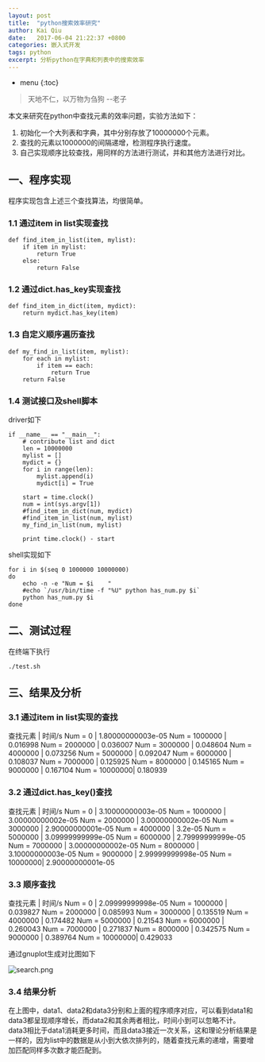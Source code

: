 ```yaml
---
layout: post
title:  "python搜索效率研究"
author: Kai Qiu
date:   2017-06-04 21:22:37 +0800
categories: 嵌入式开发
tags: python
excerpt: 分析python在字典和列表中的搜索效率
---
```


* menu
{:toc}

> 天地不仁，以万物为刍狗 --老子

本文来研究在python中查找元素的效率问题，实验方法如下：

1. 初始化一个大列表和字典，其中分别存放了10000000个元素。
2. 查找的元素以1000000的间隔递增，检测程序执行速度。
3. 自己实现顺序比较查找，用同样的方法进行测试，并和其他方法进行对比。

## 一、程序实现

程序实现包含上述三个查找算法，均很简单。

### 1.1 通过item in list实现查找

```
def find_item_in_list(item, mylist):
    if item in mylist:
        return True
    else:
        return False
```

### 1.2 通过dict.has_key实现查找

```
def find_item_in_dict(item, mydict):
    return mydict.has_key(item)
```

### 1.3 自定义顺序遍历查找

```
def my_find_in_list(item, mylist):
    for each in mylist:
        if item == each:
            return True
    return False
```

### 1.4 测试接口及shell脚本

driver如下

```
if __name__ == "__main__":
    # contribute list and dict
    len = 10000000
    mylist = []
    mydict = {}
    for i in range(len):
        mylist.append(i)
        mydict[i] = True

    start = time.clock()
    num = int(sys.argv[1])
    #find_item_in_dict(num, mydict)
    #find_item_in_list(num, mylist)
    my_find_in_list(num, mylist)

    print time.clock() - start
```

shell实现如下

```
for i in $(seq 0 1000000 10000000)
do
	echo -n -e "Num = $i    "
	#echo `/usr/bin/time -f "%U" python has_num.py $i`
	python has_num.py $i
done
```

## 二、测试过程

在终端下执行

```
./test.sh
```

## 三、结果及分析

### 3.1 通过item in list实现的查找

查找元素 | 时间/s
Num = 0    | 1.80000000003e-05
Num = 1000000 |    0.016998
Num = 2000000 |    0.036007
Num = 3000000 |    0.048604
Num = 4000000 |    0.073256
Num = 5000000 |    0.092047
Num = 6000000 |    0.108037
Num = 7000000 |    0.125925
Num = 8000000 |    0.145165
Num = 9000000 |    0.167104
Num = 10000000|    0.180939

### 3.2 通过dict.has_key()查找

查找元素 | 时间/s
Num = 0 |    3.10000000003e-05
Num = 1000000 |    3.00000000002e-05
Num = 2000000 |    3.00000000002e-05
Num = 3000000 |    2.90000000001e-05
Num = 4000000 |    3.2e-05
Num = 5000000 |    3.09999999999e-05
Num = 6000000 |    2.79999999999e-05
Num = 7000000 |    3.00000000002e-05
Num = 8000000 |    3.10000000003e-05
Num = 9000000 |    2.99999999998e-05
Num = 10000000|    2.90000000001e-05

### 3.3 顺序查找

查找元素 | 时间/s
Num = 0 |    2.09999999998e-05
Num = 1000000 |    0.039827
Num = 2000000 |    0.085993
Num = 3000000 |    0.135519
Num = 4000000 |    0.174482
Num = 5000000 |    0.21543
Num = 6000000 |    0.260043
Num = 7000000 |    0.271837
Num = 8000000 |    0.342575
Num = 9000000 |    0.389764
Num = 10000000|    0.429033

通过gnuplot生成对比图如下

![search.png](https://ooo.0o0.ooo/2017/06/04/59340a2facae2.png)

### 3.4 结果分析

在上图中，data1、data2和data3分别和上面的程序顺序对应，可以看到data1和data3都呈现顺序增长，而data2和其余两者相比，时间小到可以忽略不计。data3相比于data1消耗更多时间，而且data3接近一次关系，这和理论分析结果是一样的，因为list中的数据是从小到大依次排列的，随着查找元素的递增，需要增加匹配同样多次数才能匹配到。
